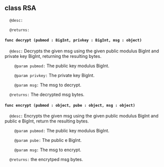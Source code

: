 ## class RSA

&nbsp;&nbsp;&nbsp;&nbsp;```@desc:``` 

&nbsp;&nbsp;&nbsp;&nbsp;```@returns:``` 

#### ```func decrypt (pubmod : BigInt, privkey : BigInt, msg : object)```

&nbsp;&nbsp;&nbsp;&nbsp;```@desc:``` Decrypts the given msg using the given public modulus BigInt and private key BigInt, returning the resulting bytes.

&nbsp;&nbsp;&nbsp;&nbsp;&nbsp;&nbsp;&nbsp;&nbsp;```@param pubmod:``` The public key modulus BigInt.

&nbsp;&nbsp;&nbsp;&nbsp;&nbsp;&nbsp;&nbsp;&nbsp;```@param privkey:``` The private key BigInt.

&nbsp;&nbsp;&nbsp;&nbsp;&nbsp;&nbsp;&nbsp;&nbsp;```@param msg:``` The msg to decrypt.

&nbsp;&nbsp;&nbsp;&nbsp;```@returns:``` The decrypted msg bytes.

#### ```func encrypt (pubmod : object, pube : object, msg : object)```

&nbsp;&nbsp;&nbsp;&nbsp;```@desc:``` Encrypts the given msg using the given public modulus BigInt and public e BigInt, return the resulting bytes.

&nbsp;&nbsp;&nbsp;&nbsp;&nbsp;&nbsp;&nbsp;&nbsp;```@param pubmod:``` The public key modulus BigInt.

&nbsp;&nbsp;&nbsp;&nbsp;&nbsp;&nbsp;&nbsp;&nbsp;```@param pube:``` The public e BigInt.

&nbsp;&nbsp;&nbsp;&nbsp;&nbsp;&nbsp;&nbsp;&nbsp;```@param msg:``` The msg to encrypt.

&nbsp;&nbsp;&nbsp;&nbsp;```@returns:``` the encrytped msg bytes.

